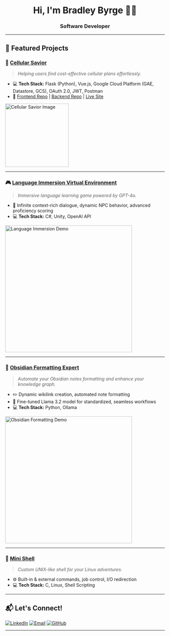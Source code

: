 <h1 align="center">Hi, I'm Bradley Byrge 👨‍💻</h1>
<h3 align="center">Software Developer</h3>

---

## 🚀 Featured Projects 

### 📱 [Cellular Savior](https://cellularsavior.com/)
> *Helping users find cost-effective cellular plans effortlessly.*

- 💻 **Tech Stack:** Flask (Python), Vue.js, Google Cloud Platform (GAE, Datastore, GCS), OAuth 2.0, JWT, Postman
- 🔗 [Frontend Repo](https://github.com/BByrge/Cellular-Savior-Frontend) | [Backend Repo](https://github.com/BByrge/Cell-Savior) | [Live Site](https://cellularsavior.com/)

<img align="left" src="https://github.com/user-attachments/assets/55039869-0569-426d-95f2-e08ccad7260d" width="200" alt="Cellular Savior Image"/>

<br clear="left"/>

---

### 🎮 [Language Immersion Virtual Environment](https://github.com/ThomaDevOSU/LIVE)
> *Immersive language learning game powered by GPT-4o.*

- 🎯 Infinite context-rich dialogue, dynamic NPC behavior, advanced proficiency scoring
- 💻 **Tech Stack:** C#, Unity, OpenAI API

<img align="left" src="https://github.com/user-attachments/assets/8530c296-635b-4a70-bbcf-57c8063a9962" width="400" alt="Language Immersion Demo"/>

<br clear="left"/>

---

### 📓 [Obsidian Formatting Expert](https://github.com/BByrge/ObsidianFormattingExpert)
> *Automate your Obsidian notes formatting and enhance your knowledge graph.*

- ✏️ Dynamic wikilink creation, automated note formatting
- 🧠 Fine-tuned Llama 3.2 model for standardized, seamless workflows
- 💻 **Tech Stack:** Python, Ollama

<img align="left" src="https://github.com/user-attachments/assets/2c9464d0-db60-48df-82eb-d760e16cc3d8" width="400" alt="Obsidian Formatting Demo"/>

<br clear="left"/>

---

### 🐚 [Mini Shell](https://github.com/BByrge/Mini-Shell)
> *Custom UNIX-like shell for your Linux adventures.*

- ⚙️ Built-in & external commands, job control, I/O redirection
- 💻 **Tech Stack:** C, Linux, Shell Scripting

---

## 📬 Let's Connect!

[![LinkedIn](https://img.shields.io/badge/-LinkedIn-blue?style=flat-square&logo=linkedin&logoColor=white)](https://www.linkedin.com/in/bradleybyrge/)
[![Email](https://img.shields.io/badge/-Email-red?style=flat-square&logo=gmail&logoColor=white)](mailto:BradleyByrge@gmail.com)
[![GitHub](https://img.shields.io/badge/-GitHub-black?style=flat-square&logo=github&logoColor=white)](https://github.com/BByrge)

---  



